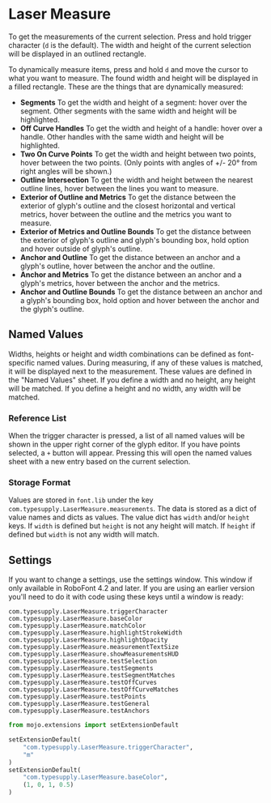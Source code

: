 # Laser Measure

To get the measurements of the current selection. Press and hold trigger
character (`d` is the default). The width and height of the current
selection will be displayed in an outlined rectangle.

To dynamically measure items, press and hold `d` and move the cursor
to what you want to measure. The found width and height will be
displayed in a filled rectangle. These are the things that are
dynamically measured:

- **Segments** To get the width and height of a segment: hover over
  the segment. Other segments with the same width and height will
  be highlighted.
- **Off Curve Handles** To get the width and height of a handle:
  hover over a handle. Other handles with the same width and height
  will be highlighted.
- **Two On Curve Points** To get the width and height between two
  points, hover between the two points. (Only points with angles of
  +/- 20° from right angles will be shown.)
- **Outline Intersection** To get the width and height between the
  nearest outline lines, hover between the lines you want to measure.
- **Exterior of Outline and Metrics** To get the distance between the
  exterior of glyph's outline and the closest horizontal and vertical
  metrics, hover between the outline and the metrics you want to measure.
- **Exterior of Metrics and Outline Bounds** To get the distance between
  the exterior of glyph's outline and glyph's bounding box, hold option
  and hover outside of glyph's outline.
- **Anchor and Outline** To get the distance between an anchor and a
  glyph's outline, hover between the anchor and the outline.
- **Anchor and Metrics** To get the distance between an anchor and a
  glyph's metrics, hover between the anchor and the metrics.
- **Anchor and Outline Bounds** To get the distance between an anchor
  and a glyph's bounding box, hold option and hover between the anchor
  and the glyph's outline.

## Named Values

Widths, heights or height and width combinations can be defined as
font-specific named values. During measuring, if any of these values
is matched, it will be displayed next to the measurement. These
values are defined in the "Named Values" sheet. If you define a width
and no height, any height will be matched. If you define a height and
no width, any width will be matched.

### Reference List

When the trigger character is pressed, a list of all named values
will be shown in the upper right corner of the glyph editor. If
you have points selected, a `+` button will appear. Pressing this
will open the named values sheet with a new entry based on the
current selection.

### Storage Format

Values are stored in `font.lib` under the key `com.typesupply.LaserMeasure.measurements`.
The data is stored as a dict of value names and dicts as values. The
value dict has `width` and/or `height` keys. If `width` is defined but
`height` is not any height will match. If `height` if defined but
`width` is not any width will match.

## Settings

If you want to change a settings, use the settings window. This window
if only available in RoboFont 4.2 and later. If you are using an earlier
version you'll need to do it with code using these keys until a window
is ready:

```
com.typesupply.LaserMeasure.triggerCharacter
com.typesupply.LaserMeasure.baseColor
com.typesupply.LaserMeasure.matchColor
com.typesupply.LaserMeasure.highlightStrokeWidth
com.typesupply.LaserMeasure.highlightOpacity
com.typesupply.LaserMeasure.measurementTextSize
com.typesupply.LaserMeasure.showMeasurementsHUD
com.typesupply.LaserMeasure.testSelection
com.typesupply.LaserMeasure.testSegments
com.typesupply.LaserMeasure.testSegmentMatches
com.typesupply.LaserMeasure.testOffCurves
com.typesupply.LaserMeasure.testOffCurveMatches
com.typesupply.LaserMeasure.testPoints
com.typesupply.LaserMeasure.testGeneral
com.typesupply.LaserMeasure.testAnchors
```

```python
from mojo.extensions import setExtensionDefault

setExtensionDefault(
    "com.typesupply.LaserMeasure.triggerCharacter",
    "m"
)
setExtensionDefault(
    "com.typesupply.LaserMeasure.baseColor",
    (1, 0, 1, 0.5)
)
```